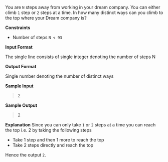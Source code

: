 You are `N` steps away from working in your dream company. You can either climb `1` step or `2` steps at a time. In how many distinct ways can you climb to the top where your Dream company is?

**Constraints**

 - Number of steps `N < 93`

**Input Format**

The single line consists of single integer denoting the number of steps N

**Output Format**

Single number denoting the number of distinct ways

**Sample Input**

> 2

**Sample Output**

> 2

**Explanation**
Since you can only take `1` or `2` steps at a time you can reach the top i.e. 2 by taking the following steps
 - Take 1 step and then 1 more to reach the top
 - Take 2 steps directly and reach the top 

Hence the output `2`.

